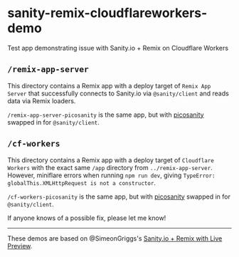 # sanity-remix-cloudflareworkers-demo
Test app demonstrating issue with Sanity.io + Remix on Cloudflare Workers

## `/remix-app-server`
This directory contains a Remix app with a deploy target of `Remix App Server` that successfully connects to Sanity.io via `@sanity/client` and reads data via Remix loaders.

`/remix-app-server-picosanity` is the same app, but with [picosanity](https://github.com/rexxars/picosanity) swapped in for `@sanity/client`.

## `/cf-workers`
This directory contains a Remix app with a deploy target of `Cloudflare Workers` with the exact same `/app` directory from `../remix-app-server`. However, miniflare errors when running `npm run dev`, giving `TypeError: globalThis.XMLHttpRequest is not a constructor`.

`/cf-workers-picosanity` is the same app, but with [picosanity](https://github.com/rexxars/picosanity) swapped in for `@sanity/client`.

If anyone knows of a possible fix, please let me know!


___
These demos are based on @SimeonGriggs's [Sanity.io + Remix with Live Preview](https://github.com/SimeonGriggs/sanity-remix-preview).
